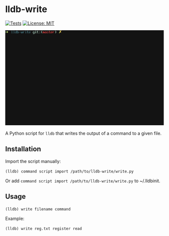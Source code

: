 # lldb-write
[![Tests](https://github.com/4iar/lldb-write/actions/workflows/test.yml/badge.svg)](https://github.com/4iar/lldb-write/actions/workflows/test.yml) [![License: MIT](https://img.shields.io/badge/License-MIT-blue.svg)](https://opensource.org/licenses/MIT)

![Demo](https://raw.githubusercontent.com/4iar/lldb-write/demo/demo.gif)

A Python script for `lldb` that writes the output of a command to a given file.

## Installation

Import the script manually:

`(lldb) command script import /path/to/lldb-write/write.py`

Or add `command script import /path/to/lldb-write/write.py` to ~/.lldbinit.


## Usage

`(lldb) write filename command`

Example:

`(lldb) write reg.txt register read`
